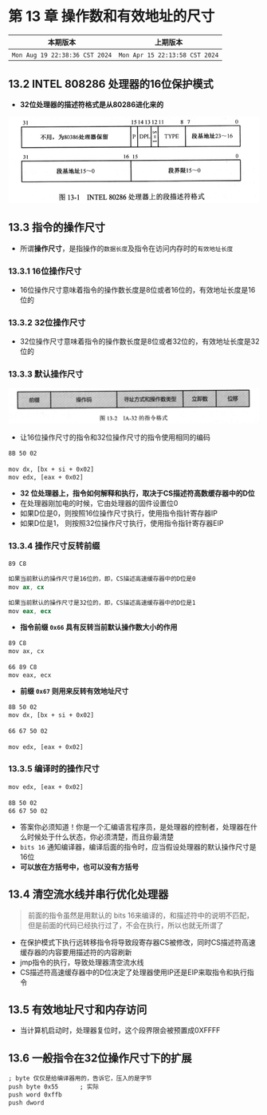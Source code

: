 # 第 13 章 操作数和有效地址的尺寸


|本期版本|上期版本
|:---:|:---:|
`Mon Aug 19 22:38:36 CST 2024` | `Mon Apr 15 22:13:58 CST 2024`


## 13.2 INTEL 808286 处理器的16位保护模式

* **32位处理器的描述符格式是从80286进化来的**

<img src="./01.png" />


## 13.3 指令的操作尺寸

* 所谓**操作尺寸**，是指操作的`数据长度`及指令在访问内存时的`有效地址长度`

### 13.3.1 16位操作尺寸

* 16位操作尺寸意味着指令的操作数长度是8位或者16位的，有效地址长度是16位的

### 13.3.2 32位操作尺寸

* 32位操作尺寸意味着指令的操作数长度是8位或者32位的，有效地址长度是32位的

### 13.3.3 默认操作尺寸

<img src="./02.png" />

* 让16位操作尺寸的指令和32位操作尺寸的指令使用相同的编码

```
8B 50 02

mov dx, [bx + si + 0x02]
mov edx, [eax + 0x02]
```

* **32 位处理器上，指令如何解释和执行，取决于CS描述符高数缓存器中的D位**
* 在处理器刚加电的时候，它由处理器的固件设置位0
* 如果D位是0，则按照16位操作尺寸执行，使用指令指针寄存器IP
* 如果D位是1， 则按照32位操作尺寸执行，使用指令指针寄存器EIP


### 13.3.4 操作尺寸反转前缀

```
89 C8
```

```s
如果当前默认的操作尺寸是16位的，即，CS描述高速缓存器中的D位是0
mov ax, cx
```

```s
如果当前默认的操作尺寸是32位的，即，CS描述高速缓存器中的D位是1
mov eax, ecx
```

* **指令前缀 `0x66` 具有反转当前默认操作数大小的作用**


```
89 C8
mov ax, cx

66 89 C8
mov eax, ecx
```

* **前缀 `0x67` 则用来反转有效地址尺寸**

```
8B 50 02
mov dx, [bx + si + 0x02]

66 67 50 02

mov edx, [eax + 0x02]
```

### 13.3.5 编译时的操作尺寸

```
mov edx, [eax + 0x02]

8B 50 02
66 67 50 02
```

* 答案你必须知道！你是一个汇编语言程序员，是处理器的控制者，处理器在什么时候处于什么状态，你必须清楚，而且你最清楚
* `bits 16` 通知编译器，编译后面的指令时，应当假设处理器的默认操作尺寸是16位
* **可以放在方括号中，也可以没有方括号**



## 13.4 清空流水线并串行优化处理器

> 前面的指令虽然是用默认的 bits 16来编译的，和描述符中的说明不匹配，但是前面的代码已经执行过了，不会在执行，所以也就无所谓了

* 在保护模式下执行远转移指令将导致段寄存器CS被修改，同时CS描述符高速缓存器的内容要用描述符的内容刷新
* jmp指令的执行，导致处理器清空流水线
* CS描述符高速缓存器中的D位决定了处理器使用IP还是EIP来取指令和执行指令

## 13.5 有效地址尺寸和内存访问

* 当计算机启动时，处理器复位时，这个段界限会被预置成0XFFFF


## 13.6 一般指令在32位操作尺寸下的扩展

```
; byte 仅仅是给编译器用的，告诉它，压入的是字节
push byte 0x55      ; 实际
push word 0xffb
push dword
```

